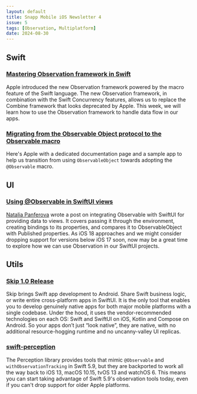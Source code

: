 ```yaml
---
layout: default
title: Snapp Mobile iOS Newsletter 4
issue: 5
tags: [Observation, Multiplatform]
date: 2024-08-30
---
```


## Swift

### [Mastering Observation framework in Swift](http://swiftwithmajid.com/2023/10/03/mastering-observable-framework-in-swift)

Apple introduced the new Observation framework powered by the macro feature of the Swift language. The new Observation framework, in combination with the Swift Concurrency features, allows us to replace the Combine framework that looks deprecated by Apple. This week, we will learn how to use the Observation framework to handle data flow in our apps.

### [Migrating from the Observable Object protocol to the Observable macro](https://developer.apple.com/documentation/swiftui/migrating-from-the-observable-object-protocol-to-the-observable-macro)

Here's Apple with a dedicated documentation page and a sample app to help us transition from using `ObservableObject` towards adopting the `@Observable` macro.

## UI

### [Using @Observable in SwiftUI views](https://nilcoalescing.com/blog/ObservableInSwiftUI)

[Natalia Panferova](https://x.com/natpanferova) wrote a post on integrating Observable with SwiftUI for providing data to views. It covers passing it through the environment, creating bindings to its properties, and compares it to ObservableObject with Published properties. As iOS 18 approaches and we might consider dropping support for versions below iOS 17 soon, now may be a great time to explore how we can use Observation in our SwiftUI projects.

## Utils

### [Skip 1.0 Release](https://skip.tools/blog/skip-1_0-release)

Skip brings Swift app development to Android. Share Swift business logic, or write entire cross-platform apps in SwiftUI. It is the only tool that enables you to develop genuinely native apps for both major mobile platforms with a single codebase. Under the hood, it uses the vendor-recommended technologies on each OS: Swift and SwiftUI on iOS, Kotlin and Compose on Android. So your apps don’t just “look native”, they are native, with no additional resource-hogging runtime and no uncanny-valley UI replicas.

### [swift-perception](https://github.com/pointfreeco/swift-perception)

The Perception library provides tools that mimic `@Observable` and `withObservationTracking` in Swift 5.9, but they are backported to work all the way back to iOS 13, macOS 10.15, tvOS 13 and watchOS 6. This means you can start taking advantage of Swift 5.9's observation tools today, even if you can't drop support for older Apple platforms.

